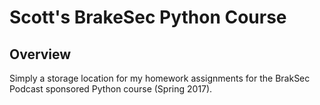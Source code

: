 # Scott's BrakeSec Python Course
## Overview
Simply a storage location for my homework assignments for the BrakSec Podcast
sponsored Python course (Spring 2017).
